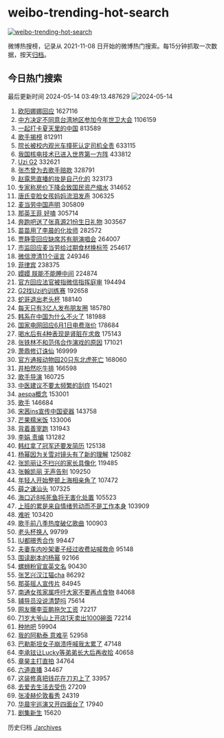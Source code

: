 # weibo-trending-hot-search

[![weibo-trending-hot-search](https://github.com/ameizi/weibo-trending-hot-search/actions/workflows/ci.yml/badge.svg)](https://github.com/ameizi/weibo-trending-hot-search/actions/workflows/ci.yml)

微博热搜榜，记录从 2021-11-08 日开始的微博热门搜索。每15分钟抓取一次数据，按天[归档](./archives)。

## 今日热门搜索

<!-- BEGIN --> 
最后更新时间 2024-05-14 03:49:13.487629 
![2024-05-14](https://imgs-storage.s3.us-east-005.backblazeb2.com/20240514/2024-05-14.png?versionId=4_z8fbbed132d73df8689c40f13_f105544724d0a74e2_d20240513_m194913_c005_v0501018_t0005_u01715629753426) 
1. [欧阳娜娜回应](https://s.weibo.com/weibo?q=%E6%AC%A7%E9%98%B3%E5%A8%9C%E5%A8%9C%E5%9B%9E%E5%BA%94&t=31&band_rank=1&Refer=top) 1627116
1. [中方决定不同意台湾地区参加今年世卫大会](https://s.weibo.com/weibo?q=%23%E4%B8%AD%E6%96%B9%E5%86%B3%E5%AE%9A%E4%B8%8D%E5%90%8C%E6%84%8F%E5%8F%B0%E6%B9%BE%E5%9C%B0%E5%8C%BA%E5%8F%82%E5%8A%A0%E4%BB%8A%E5%B9%B4%E4%B8%96%E5%8D%AB%E5%A4%A7%E4%BC%9A%23&t=31&band_rank=2&Refer=top) 1106159
1. [一起打卡夏天里的中国](https://s.weibo.com/weibo?q=%23%E4%B8%80%E8%B5%B7%E6%89%93%E5%8D%A1%E5%A4%8F%E5%A4%A9%E9%87%8C%E7%9A%84%E4%B8%AD%E5%9B%BD%23&t=31&band_rank=3&Refer=top) 813589
1. [歌手揭榜](https://s.weibo.com/weibo?q=%E6%AD%8C%E6%89%8B%E6%8F%AD%E6%A6%9C&t=31&band_rank=4&Refer=top) 812911
1. [院长被校内观光车撞死认定司机全责](https://s.weibo.com/weibo?q=%23%E9%99%A2%E9%95%BF%E8%A2%AB%E6%A0%A1%E5%86%85%E8%A7%82%E5%85%89%E8%BD%A6%E6%92%9E%E6%AD%BB%E8%AE%A4%E5%AE%9A%E5%8F%B8%E6%9C%BA%E5%85%A8%E8%B4%A3%23&t=31&band_rank=5&Refer=top) 633115
1. [我国核电技术已进入世界第一方阵](https://s.weibo.com/weibo?q=%23%E6%88%91%E5%9B%BD%E6%A0%B8%E7%94%B5%E6%8A%80%E6%9C%AF%E5%B7%B2%E8%BF%9B%E5%85%A5%E4%B8%96%E7%95%8C%E7%AC%AC%E4%B8%80%E6%96%B9%E9%98%B5%23&t=31&band_rank=3&Refer=top) 433812
1. [Uzi G2](https://s.weibo.com/weibo?q=Uzi%20G2&t=31&band_rank=6&Refer=top) 332621
1. [张杰曾为去歌手赔款](https://s.weibo.com/weibo?q=%23%E5%BC%A0%E6%9D%B0%E6%9B%BE%E4%B8%BA%E5%8E%BB%E6%AD%8C%E6%89%8B%E8%B5%94%E6%AC%BE%23&t=31&band_rank=7&Refer=top) 328791
1. [赵露思直播的妆是自己化的](https://s.weibo.com/weibo?q=%23%E8%B5%B5%E9%9C%B2%E6%80%9D%E7%9B%B4%E6%92%AD%E7%9A%84%E5%A6%86%E6%98%AF%E8%87%AA%E5%B7%B1%E5%8C%96%E7%9A%84%23&t=31&band_rank=8&Refer=top) 323173
1. [专家称房价下降会致国民资产缩水](https://s.weibo.com/weibo?q=%23%E4%B8%93%E5%AE%B6%E7%A7%B0%E6%88%BF%E4%BB%B7%E4%B8%8B%E9%99%8D%E4%BC%9A%E8%87%B4%E5%9B%BD%E6%B0%91%E8%B5%84%E4%BA%A7%E7%BC%A9%E6%B0%B4%23&t=31&band_rank=9&Refer=top) 314652
1. [唐氏变脸女孩妈妈流泪发声](https://s.weibo.com/weibo?q=%23%E5%94%90%E6%B0%8F%E5%8F%98%E8%84%B8%E5%A5%B3%E5%AD%A9%E5%A6%88%E5%A6%88%E6%B5%81%E6%B3%AA%E5%8F%91%E5%A3%B0%23&t=31&band_rank=10&Refer=top) 306325
1. [麦当劳中国声明](https://s.weibo.com/weibo?q=%23%E9%BA%A6%E5%BD%93%E5%8A%B3%E4%B8%AD%E5%9B%BD%E5%A3%B0%E6%98%8E%23&t=31&band_rank=11&Refer=top) 305809
1. [那英王菲 好嗑](https://s.weibo.com/weibo?q=%E9%82%A3%E8%8B%B1%E7%8E%8B%E8%8F%B2%20%E5%A5%BD%E5%97%91&t=31&band_rank=12&Refer=top) 305714
1. [奔跑吧送了张真源21份生日礼物](https://s.weibo.com/weibo?q=%23%E5%A5%94%E8%B7%91%E5%90%A7%E9%80%81%E4%BA%86%E5%BC%A0%E7%9C%9F%E6%BA%9021%E4%BB%BD%E7%94%9F%E6%97%A5%E7%A4%BC%E7%89%A9%23&t=31&band_rank=13&Refer=top) 303567
1. [苗苗用了李晨的化妆师](https://s.weibo.com/weibo?q=%23%E8%8B%97%E8%8B%97%E7%94%A8%E4%BA%86%E6%9D%8E%E6%99%A8%E7%9A%84%E5%8C%96%E5%A6%86%E5%B8%88%23&t=31&band_rank=14&Refer=top) 282572
1. [贾静雯回应缺席苏有朋演唱会](https://s.weibo.com/weibo?q=%23%E8%B4%BE%E9%9D%99%E9%9B%AF%E5%9B%9E%E5%BA%94%E7%BC%BA%E5%B8%AD%E8%8B%8F%E6%9C%89%E6%9C%8B%E6%BC%94%E5%94%B1%E4%BC%9A%23&t=31&band_rank=15&Refer=top) 264007
1. [市监回应麦当劳给过期食材换标签](https://s.weibo.com/weibo?q=%23%E5%B8%82%E7%9B%91%E5%9B%9E%E5%BA%94%E9%BA%A6%E5%BD%93%E5%8A%B3%E7%BB%99%E8%BF%87%E6%9C%9F%E9%A3%9F%E6%9D%90%E6%8D%A2%E6%A0%87%E7%AD%BE%23&t=31&band_rank=16&Refer=top) 254617
1. [微信澄清11个谣言](https://s.weibo.com/weibo?q=%23%E5%BE%AE%E4%BF%A1%E6%BE%84%E6%B8%8511%E4%B8%AA%E8%B0%A3%E8%A8%80%23&t=31&band_rank=17&Refer=top) 249346
1. [菲律宾](https://s.weibo.com/weibo?q=%E8%8F%B2%E5%BE%8B%E5%AE%BE&t=31&band_rank=40&Refer=top) 238375
1. [嬛嬛 朕能不能睡中间](https://s.weibo.com/weibo?q=%E5%AC%9B%E5%AC%9B%20%E6%9C%95%E8%83%BD%E4%B8%8D%E8%83%BD%E7%9D%A1%E4%B8%AD%E9%97%B4&t=31&band_rank=29&Refer=top) 224874
1. [官方回应法官被指微信指挥庭审](https://s.weibo.com/weibo?q=%23%E5%AE%98%E6%96%B9%E5%9B%9E%E5%BA%94%E6%B3%95%E5%AE%98%E8%A2%AB%E6%8C%87%E5%BE%AE%E4%BF%A1%E6%8C%87%E6%8C%A5%E5%BA%AD%E5%AE%A1%23&t=31&band_rank=18&Refer=top) 194494
1. [G2找Uzi约训练赛](https://s.weibo.com/weibo?q=%23G2%E6%89%BEUzi%E7%BA%A6%E8%AE%AD%E7%BB%83%E8%B5%9B%23&t=31&band_rank=19&Refer=top) 192658
1. [蛇哥退出老头杯](https://s.weibo.com/weibo?q=%23%E8%9B%87%E5%93%A5%E9%80%80%E5%87%BA%E8%80%81%E5%A4%B4%E6%9D%AF%23&t=31&band_rank=20&Refer=top) 188140
1. [每天只有3亿人发布朋友圈](https://s.weibo.com/weibo?q=%23%E6%AF%8F%E5%A4%A9%E5%8F%AA%E6%9C%893%E4%BA%BF%E4%BA%BA%E5%8F%91%E5%B8%83%E6%9C%8B%E5%8F%8B%E5%9C%88%23&t=31&band_rank=21&Refer=top) 185780
1. [韩系在中国为什么不火了](https://s.weibo.com/weibo?q=%23%E9%9F%A9%E7%B3%BB%E5%9C%A8%E4%B8%AD%E5%9B%BD%E4%B8%BA%E4%BB%80%E4%B9%88%E4%B8%8D%E7%81%AB%E4%BA%86%23&t=31&band_rank=22&Refer=top) 181988
1. [国家电网回应6月1日电费涨价](https://s.weibo.com/weibo?q=%23%E5%9B%BD%E5%AE%B6%E7%94%B5%E7%BD%91%E5%9B%9E%E5%BA%946%E6%9C%881%E6%97%A5%E7%94%B5%E8%B4%B9%E6%B6%A8%E4%BB%B7%23&t=31&band_rank=23&Refer=top) 178684
1. [喝水后有4种表现是肾脏在求救](https://s.weibo.com/weibo?q=%23%E5%96%9D%E6%B0%B4%E5%90%8E%E6%9C%894%E7%A7%8D%E8%A1%A8%E7%8E%B0%E6%98%AF%E8%82%BE%E8%84%8F%E5%9C%A8%E6%B1%82%E6%95%91%23&t=31&band_rank=24&Refer=top) 175143
1. [张铁林不和范伟合作演戏的原因](https://s.weibo.com/weibo?q=%23%E5%BC%A0%E9%93%81%E6%9E%97%E4%B8%8D%E5%92%8C%E8%8C%83%E4%BC%9F%E5%90%88%E4%BD%9C%E6%BC%94%E6%88%8F%E7%9A%84%E5%8E%9F%E5%9B%A0%23&t=31&band_rank=25&Refer=top) 171021
1. [萧鼎修订诛仙](https://s.weibo.com/weibo?q=%E8%90%A7%E9%BC%8E%E4%BF%AE%E8%AE%A2%E8%AF%9B%E4%BB%99&t=31&band_rank=47&Refer=top) 169999
1. [官方通报动物园20只东北虎死亡](https://s.weibo.com/weibo?q=%23%E5%AE%98%E6%96%B9%E9%80%9A%E6%8A%A5%E5%8A%A8%E7%89%A9%E5%9B%AD20%E5%8F%AA%E4%B8%9C%E5%8C%97%E8%99%8E%E6%AD%BB%E4%BA%A1%23&t=31&band_rank=27&Refer=top) 168060
1. [井柏然吃牛排](https://s.weibo.com/weibo?q=%E4%BA%95%E6%9F%8F%E7%84%B6%E5%90%83%E7%89%9B%E6%8E%92&t=31&band_rank=26&Refer=top) 166598
1. [歌手导演](https://s.weibo.com/weibo?q=%23%E6%AD%8C%E6%89%8B%E5%AF%BC%E6%BC%94%23&t=31&band_rank=28&Refer=top) 160725
1. [中医建议不要太频繁的刮痧](https://s.weibo.com/weibo?q=%23%E4%B8%AD%E5%8C%BB%E5%BB%BA%E8%AE%AE%E4%B8%8D%E8%A6%81%E5%A4%AA%E9%A2%91%E7%B9%81%E7%9A%84%E5%88%AE%E7%97%A7%23&t=31&band_rank=30&Refer=top) 154021
1. [aespa概念](https://s.weibo.com/weibo?q=aespa%E6%A6%82%E5%BF%B5&t=31&band_rank=31&Refer=top) 153001
1. [歌手](https://s.weibo.com/weibo?q=%E6%AD%8C%E6%89%8B&t=31&band_rank=32&Refer=top) 146684
1. [宋茜ins宣传中国瓷器](https://s.weibo.com/weibo?q=%23%E5%AE%8B%E8%8C%9Cins%E5%AE%A3%E4%BC%A0%E4%B8%AD%E5%9B%BD%E7%93%B7%E5%99%A8%23&t=31&band_rank=14&Refer=top) 143758
1. [芒果糯米饭](https://s.weibo.com/weibo?q=%E8%8A%92%E6%9E%9C%E7%B3%AF%E7%B1%B3%E9%A5%AD&t=31&band_rank=29&Refer=top) 133006
1. [背着善宰跑](https://s.weibo.com/weibo?q=%E8%83%8C%E7%9D%80%E5%96%84%E5%AE%B0%E8%B7%91&t=31&band_rank=33&Refer=top) 131943
1. [李娟 责编](https://s.weibo.com/weibo?q=%E6%9D%8E%E5%A8%9F%20%E8%B4%A3%E7%BC%96&t=31&band_rank=34&Refer=top) 131282
1. [韩红拿了冠军还要发简历](https://s.weibo.com/weibo?q=%23%E9%9F%A9%E7%BA%A2%E6%8B%BF%E4%BA%86%E5%86%A0%E5%86%9B%E8%BF%98%E8%A6%81%E5%8F%91%E7%AE%80%E5%8E%86%23&t=31&band_rank=35&Refer=top) 125138
1. [杨幂因为关雪对镜头有了新的理解](https://s.weibo.com/weibo?q=%23%E6%9D%A8%E5%B9%82%E5%9B%A0%E4%B8%BA%E5%85%B3%E9%9B%AA%E5%AF%B9%E9%95%9C%E5%A4%B4%E6%9C%89%E4%BA%86%E6%96%B0%E7%9A%84%E7%90%86%E8%A7%A3%23&t=31&band_rank=36&Refer=top) 125082
1. [张凯丽让不扫兴的家长具像化](https://s.weibo.com/weibo?q=%E5%BC%A0%E5%87%AF%E4%B8%BD%E8%AE%A9%E4%B8%8D%E6%89%AB%E5%85%B4%E7%9A%84%E5%AE%B6%E9%95%BF%E5%85%B7%E5%83%8F%E5%8C%96&t=31&band_rank=37&Refer=top) 119485
1. [张翰凯丽 无声告别](https://s.weibo.com/weibo?q=%E5%BC%A0%E7%BF%B0%E5%87%AF%E4%B8%BD%20%E6%97%A0%E5%A3%B0%E5%91%8A%E5%88%AB&t=31&band_rank=38&Refer=top) 109250
1. [年轻人开始整顿上海相亲角了](https://s.weibo.com/weibo?q=%23%E5%B9%B4%E8%BD%BB%E4%BA%BA%E5%BC%80%E5%A7%8B%E6%95%B4%E9%A1%BF%E4%B8%8A%E6%B5%B7%E7%9B%B8%E4%BA%B2%E8%A7%92%E4%BA%86%23&t=31&band_rank=39&Refer=top) 107472
1. [薛之谦汕头](https://s.weibo.com/weibo?q=%E8%96%9B%E4%B9%8B%E8%B0%A6%E6%B1%95%E5%A4%B4&t=31&band_rank=35&Refer=top) 107325
1. [海口近8吨死鱼将无害化处置](https://s.weibo.com/weibo?q=%23%E6%B5%B7%E5%8F%A3%E8%BF%918%E5%90%A8%E6%AD%BB%E9%B1%BC%E5%B0%86%E6%97%A0%E5%AE%B3%E5%8C%96%E5%A4%84%E7%BD%AE%23&t=31&band_rank=19&Refer=top) 105523
1. [上班的累是来自情绪劳动而不是工作本身](https://s.weibo.com/weibo?q=%23%E4%B8%8A%E7%8F%AD%E7%9A%84%E7%B4%AF%E6%98%AF%E6%9D%A5%E8%87%AA%E6%83%85%E7%BB%AA%E5%8A%B3%E5%8A%A8%E8%80%8C%E4%B8%8D%E6%98%AF%E5%B7%A5%E4%BD%9C%E6%9C%AC%E8%BA%AB%23&t=31&band_rank=40&Refer=top) 103909
1. [难听](https://s.weibo.com/weibo?q=%E9%9A%BE%E5%90%AC&t=31&band_rank=41&Refer=top) 103420
1. [歌手前八季热度破亿歌曲](https://s.weibo.com/weibo?q=%23%E6%AD%8C%E6%89%8B%E5%89%8D%E5%85%AB%E5%AD%A3%E7%83%AD%E5%BA%A6%E7%A0%B4%E4%BA%BF%E6%AD%8C%E6%9B%B2%23&t=31&band_rank=42&Refer=top) 100903
1. [老头杯换人](https://s.weibo.com/weibo?q=%23%E8%80%81%E5%A4%B4%E6%9D%AF%E6%8D%A2%E4%BA%BA%23&t=31&band_rank=48&Refer=top) 99799
1. [IU都暻秀合作](https://s.weibo.com/weibo?q=%23IU%E9%83%BD%E6%9A%BB%E7%A7%80%E5%90%88%E4%BD%9C%23&t=31&band_rank=43&Refer=top) 99447
1. [夫妻车内吵架妻子经过收费站喊救命](https://s.weibo.com/weibo?q=%23%E5%A4%AB%E5%A6%BB%E8%BD%A6%E5%86%85%E5%90%B5%E6%9E%B6%E5%A6%BB%E5%AD%90%E7%BB%8F%E8%BF%87%E6%94%B6%E8%B4%B9%E7%AB%99%E5%96%8A%E6%95%91%E5%91%BD%23&t=31&band_rank=50&Refer=top) 95148
1. [围读剧本的杨幂](https://s.weibo.com/weibo?q=%23%E5%9B%B4%E8%AF%BB%E5%89%A7%E6%9C%AC%E7%9A%84%E6%9D%A8%E5%B9%82%23&t=31&band_rank=44&Refer=top) 92166
1. [螺蛳粉官宣英文名](https://s.weibo.com/weibo?q=%23%E8%9E%BA%E8%9B%B3%E7%B2%89%E5%AE%98%E5%AE%A3%E8%8B%B1%E6%96%87%E5%90%8D%23&t=31&band_rank=50&Refer=top) 90430
1. [张艺兴汉江猫cha](https://s.weibo.com/weibo?q=%23%E5%BC%A0%E8%89%BA%E5%85%B4%E6%B1%89%E6%B1%9F%E7%8C%ABcha%23&t=31&band_rank=45&Refer=top) 86292
1. [那英摇人宣传片](https://s.weibo.com/weibo?q=%E9%82%A3%E8%8B%B1%E6%91%87%E4%BA%BA%E5%AE%A3%E4%BC%A0%E7%89%87&t=31&band_rank=46&Refer=top) 84945
1. [南通女孩家属呼吁大家不要再点食物](https://s.weibo.com/weibo?q=%23%E5%8D%97%E9%80%9A%E5%A5%B3%E5%AD%A9%E5%AE%B6%E5%B1%9E%E5%91%BC%E5%90%81%E5%A4%A7%E5%AE%B6%E4%B8%8D%E8%A6%81%E5%86%8D%E7%82%B9%E9%A3%9F%E7%89%A9%23&t=31&band_rank=49&Refer=top) 84068
1. [辅导员没说清楚吗](https://s.weibo.com/weibo?q=%E8%BE%85%E5%AF%BC%E5%91%98%E6%B2%A1%E8%AF%B4%E6%B8%85%E6%A5%9A%E5%90%97&t=31&band_rank=44&Refer=top) 75614
1. [网友曝李亚鹏拖欠工资](https://s.weibo.com/weibo?q=%23%E7%BD%91%E5%8F%8B%E6%9B%9D%E6%9D%8E%E4%BA%9A%E9%B9%8F%E6%8B%96%E6%AC%A0%E5%B7%A5%E8%B5%84%23&t=31&band_rank=48&Refer=top) 72217
1. [71岁大爷山上开店1天卖出1000碗面](https://s.weibo.com/weibo?q=%2371%E5%B2%81%E5%A4%A7%E7%88%B7%E5%B1%B1%E4%B8%8A%E5%BC%80%E5%BA%971%E5%A4%A9%E5%8D%96%E5%87%BA1000%E7%A2%97%E9%9D%A2%23&t=31&band_rank=50&Refer=top) 72214
1. [种地吧](https://s.weibo.com/weibo?q=%E7%A7%8D%E5%9C%B0%E5%90%A7&t=31&band_rank=42&Refer=top) 59904
1. [我的阿勒泰 意难平](https://s.weibo.com/weibo?q=%E6%88%91%E7%9A%84%E9%98%BF%E5%8B%92%E6%B3%B0%20%E6%84%8F%E9%9A%BE%E5%B9%B3&t=31&band_rank=39&Refer=top) 52958
1. [巴勒斯坦女子崩溃呼喊我太累了](https://s.weibo.com/weibo?q=%23%E5%B7%B4%E5%8B%92%E6%96%AF%E5%9D%A6%E5%A5%B3%E5%AD%90%E5%B4%A9%E6%BA%83%E5%91%BC%E5%96%8A%E6%88%91%E5%A4%AA%E7%B4%AF%E4%BA%86%23&t=31&band_rank=45&Refer=top) 47148
1. [李承铉让Lucky等弟弟长大后再收拾](https://s.weibo.com/weibo?q=%23%E6%9D%8E%E6%89%BF%E9%93%89%E8%AE%A9Lucky%E7%AD%89%E5%BC%9F%E5%BC%9F%E9%95%BF%E5%A4%A7%E5%90%8E%E5%86%8D%E6%94%B6%E6%8B%BE%23&t=31&band_rank=31&Refer=top) 40658
1. [章昊主打直拍](https://s.weibo.com/weibo?q=%23%E7%AB%A0%E6%98%8A%E4%B8%BB%E6%89%93%E7%9B%B4%E6%8B%8D%23&t=31&band_rank=49&Refer=top) 34764
1. [六道直播](https://s.weibo.com/weibo?q=%E5%85%AD%E9%81%93%E7%9B%B4%E6%92%AD&t=31&band_rank=38&Refer=top) 34467
1. [这装修真把钱花在刀刃上了](https://s.weibo.com/weibo?q=%23%E8%BF%99%E8%A3%85%E4%BF%AE%E7%9C%9F%E6%8A%8A%E9%92%B1%E8%8A%B1%E5%9C%A8%E5%88%80%E5%88%83%E4%B8%8A%E4%BA%86%23&t=31&band_rank=50&Refer=top) 33957
1. [去爱去生活去受伤](https://s.weibo.com/weibo?q=%23%E5%8E%BB%E7%88%B1%E5%8E%BB%E7%94%9F%E6%B4%BB%E5%8E%BB%E5%8F%97%E4%BC%A4%23&t=31&band_rank=49&Refer=top) 27209
1. [张凌赫伦敦看秀](https://s.weibo.com/weibo?q=%23%E5%BC%A0%E5%87%8C%E8%B5%AB%E4%BC%A6%E6%95%A6%E7%9C%8B%E7%A7%80%23&t=31&band_rank=40&Refer=top) 24319
1. [华晨宇巡演又开四面台了](https://s.weibo.com/weibo?q=%23%E5%8D%8E%E6%99%A8%E5%AE%87%E5%B7%A1%E6%BC%94%E5%8F%88%E5%BC%80%E5%9B%9B%E9%9D%A2%E5%8F%B0%E4%BA%86%23&t=31&band_rank=48&Refer=top) 17940
1. [剧集新生](https://s.weibo.com/weibo?q=%E5%89%A7%E9%9B%86%E6%96%B0%E7%94%9F&t=31&band_rank=50&Refer=top) 15620
<!-- END -->

历史归档 [./archives](./archives)

